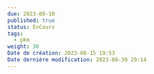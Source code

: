 ```yaml
---
due: 2023-08-10
published: true
status: EnCours
tags:
  - pkm
weight: 30
Date de création: 2023-08-15 19:53
Date dernière modification: 2023-08-30 20:14
---
```


